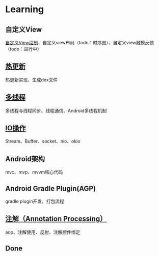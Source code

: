 # Learning

## 自定义View
[自定义View绘制](/app/src/main/java/com/example/learningmaterials/custom_view/drawing/自定义绘制.md)、自定义view布局（todo：时序图）、自定义view触摸反馈（todo：进行中）
## [热更新](/hotfix/src/main/java/hotfix.md)
热更新实现、生成dex文件
## [多线程](/app/src/main/java/com/example/learningmaterials/multithreading/multithreading.md)
多线程与线程同步、线程通信、Android多线程机制
## [IO操作](/app/src/main/java/com/example/learningmaterials/java/io/io.md)
Stream、Buffer、socket、nio、okio
## Android架构
mvc、mvp、mvvm核心代码
## Android Gradle Plugin(AGP)
gradle plugin开发、打包流程
## [注解（Annotation Processing）](/app/src/main/java/com/example/learningmaterials/java/annotation_processing/annotation.md)
aop、注解使用、反射、注解控件绑定

## Done

